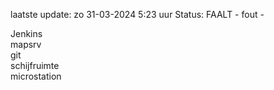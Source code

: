 laatste update: 
zo 31-03-2024  5:23   uur 
Status: FAALT - fout - 
<div class="service R">Jenkins</div><div class="service R">mapsrv</div><div class="service R">git</div><div class="service R">schijfruimte</div><div class="service R">microstation</div>